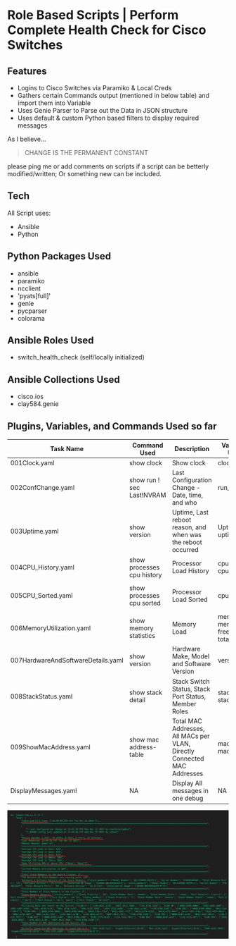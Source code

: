 # Role Based Scripts | Perform Complete Health Check for Cisco Switches
## Features

- Logins to Cisco Switches via Paramiko & Local Creds
- Gathers certain Commands output (mentioned in below table) and import them into Variable
- Uses Genie Parser to Parse out the Data in JSON structure
- Uses default & custom Python based filters to display required messages


As I believe...

> CHANGE IS THE PERMANENT CONSTANT

please ping me or add comments on scripts if a script can be betterly modified/written; Or something new can be included.

## Tech

All Script uses:

- Ansible
- Python

## Python Packages Used
- ansible
- paramiko
- ncclient
- 'pyats[full]'
- genie
- pycparser
- colorama

## Ansible Roles Used
- switch_health_check (self/locally initialized)
 

## Ansible Collections Used
- cisco.ios
- clay584.genie

## Plugins, Variables, and Commands Used so far


| Task Name | Command Used | Description | Variables Used | Pyhon Filters Used |
| ------ | ------ | ------ | ------ | ------ |
| 001Clock.yaml | show clock| Show clock | clock | None |
| 002ConfChange.yaml |show run ! sec Last!NVRAM | Last Configuration Change - Date, time, and who | run_config | None|
| 003Uptime.yaml | show version | Uptime, Last reboot reason, and when was the reboot occurred | Uptime & uptime_data | None|
| 004CPU_History.yaml | show processes cpu history | Processor Load History | cpu & cpu_history | filters/cpu_load.py Cpu60sec, Cpu60min, cpu72hrs|
| 005CPU_Sorted.yaml | show processes cpu sorted | Processor Load Sorted | cpu_sorted | filters/cpu_sorted.py Cpu5secload,cpu5minload, cpu1minload, LoadConsumingProcess|
| 006MemoryUtilization.yaml | show memory statistics | Memory Load | mem_stats, mem_data, free_mem, total_mem | ansible defaults|
| 007HardwareAndSoftwareDetails.yaml | show version | Hardware Make, Model and Software Version | version | filters/version_filter.py TotalChassis, HardwareDetails|
| 008StackStatus.yaml | show stack detail | Stack Switch Status, Stack Port Status, Member Roles | stack, stack_data | filters/version_filter.py TotalStackMembers, DisplayStackState |
| 009ShowMacAddress.yaml | show mac address-table | Total MAC Addresses, All MACs per VLAN, Directly Connected MAC Addresses | mac, mac_table | filters/mac_filter.py DisplayMACaddr, TotalMACaddr, DisplayConnectedMAC |
| DisplayMessages.yaml | NA | Display All messages in one debug | NA | NA|

![Final Messages after Completion of the Script](https://github.com/asrivastav-aag/RoleBasedScripts/blob/531c92c878d2de3386f457bf8894882937fda84e/venv_ansible/projects/glimpse.png)
